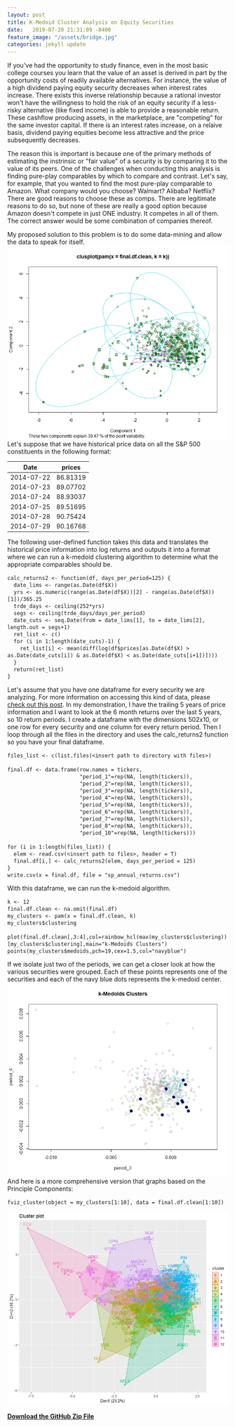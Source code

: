 ```yaml
---
layout: post
title: K-Medoid Cluster Analysis on Equity Securities
date:   2019-07-20 21:31:09 -0400
feature_image: "/assets/bridge.jpg"
categories: jekyll update
---
```


If you've had the opportunity to study finance, even in the most basic college courses you learn that the 
value of an asset is derived in part by the opportunity costs of readily available alternatives. For instance, 
the value of a high dividend paying equity security decreases when interest rates increase. There exists this 
inverse relationship because a rational investor won't have the willingness to hold the risk of an equity security
if a less-risky alternative (like fixed income) is able to provide a reasonable return. These cashflow producing
assets, in the marketplace, are "competing" for the same investor capital. If there is an interest rates increase, 
on a relaive basis, dividend paying equities become less attractive and the price subsequently decreases.  

The reason this is important is because one of the primary methods of estimating the instrinsic or "fair value"
of a security is by comparing it to the value of its peers. One of the challenges when conducting this analysis
is finding pure-play comparables by which to compare and contrast. Let's say, for example, that you wanted to 
find the most pure-play comparable to Amazon. What company would you choose? Walmart? Alibaba? Netflix? There are good reasons
to choose these as comps. There are legitimate reasons to do so, but none of these 
are really a good option because Amazon doesn't compete in just ONE industry. It competes in all of them.  The correct answer would be some
combination of companies thereof.  

My proposed solution to this problem is to do some data-mining and allow the data to speak for itself. 
![](\assets\clusplot.jpeg)
Let's suppose that we have historical price data on all the S&P 500 constituents in the following format:  

Date | prices
--- | ---
2014-07-22 | 86.81319
2014-07-23 | 89.07702
2014-07-24 | 88.93037
2014-07-25 | 89.51695
2014-07-28 | 90.75424
2014-07-29 | 90.16768

The following user-defined function takes this data and translates the historical price information into log returns and 
outputs it into a format where we can run a k-medoid clustering algorithm to determine what the appropriate 
comparables should be. 

```
calc_returns2 <- function(df, days_per_period=125) {
  date_lims <- range(as.Date(df$X))
  yrs <- as.numeric(range(as.Date(df$X))[2] - range(as.Date(df$X))[1])/365.25
  trde_days <- ceiling(252*yrs)
  segs <- ceiling(trde_days/days_per_period)
  date_cuts <- seq.Date(from = date_lims[1], to = date_lims[2], length.out = segs+1)
  ret_list <- c()
  for (i in 1:length(date_cuts)-1) {
    ret_list[i] <- mean(diff(log(df$prices[as.Date(df$X) > as.Date(date_cuts[i]) & as.Date(df$X) < as.Date(date_cuts[i+1])])))
  }
  return(ret_list)
}
```
Let's assume that you have one dataframe for every security we are analyzing. For more information on accessing this kind of 
data, please [check out this post](https://jbquant.github.io/jekyll/update/2019/07/22/caching-stock-prices.html). In my demonstration, 
I have the trailing 5 years of price information and I want to look at the 6 month returns over the last 5 years, so 10 return periods.
I create a dataframe with the dimensions 502x10, or one row for every security and one column for every return period. Then I loop
through all the files in the directory and uses the calc_returns2 function so you have your final dataframe. 
```
files_list <- c(list.files(<insert path to directory with files>)

final.df <- data.frame(row.names = tickers, 
                       "period_1"=rep(NA, length(tickers)), 
                       "period_2"=rep(NA, length(tickers)), 
                       "period_3"=rep(NA, length(tickers)), 
                       "period_4"=rep(NA, length(tickers)), 
                       "period_5"=rep(NA, length(tickers)), 
                       "period_6"=rep(NA, length(tickers)), 
                       "period_7"=rep(NA, length(tickers)), 
                       "period_8"=rep(NA, length(tickers)), 
                       "period_10"=rep(NA, length(tickers)))

for (i in 1:length(files_list)) {
  elem <- read.csv(<insert path to files>, header = T)
  final.df[i,] <- calc_returns2(elem, days_per_period = 125)
}
write.csv(x = final.df, file = "sp_annual_returns.csv")  
```
With this dataframe, we can run the k-medoid algorithm. 
```
k <- 12
final.df.clean <- na.omit(final.df)
my_clusters <- pam(x = final.df.clean, k)
my_clusters$clustering

plot(final.df.clean[,3:4],col=rainbow_hcl(max(my_clusters$clustering))[my_clusters$clustering],main="k-Medoids Clusters")
points(my_clusters$medoids,pch=19,cex=1.5,col="navyblue")
```
If we isolate just two of the periods, we can get a closer look at how the various securities were grouped.
Each of these points represents one of the securities and each of the navy blue dots represents the 
k-medoid center.
![](\assets\k_medoid.jpeg)  
And here is a more comprehensive version that graphs based on the Principle Components:  
```
fviz_cluster(object = my_clusters[1:10], data = final.df.clean[1:10])
```
![](\assets\clusters.jpeg)


**[Download the GitHub Zip File](https://github.com/JBQuant/k_medoid_equity_returns/archive/master.zip)**
